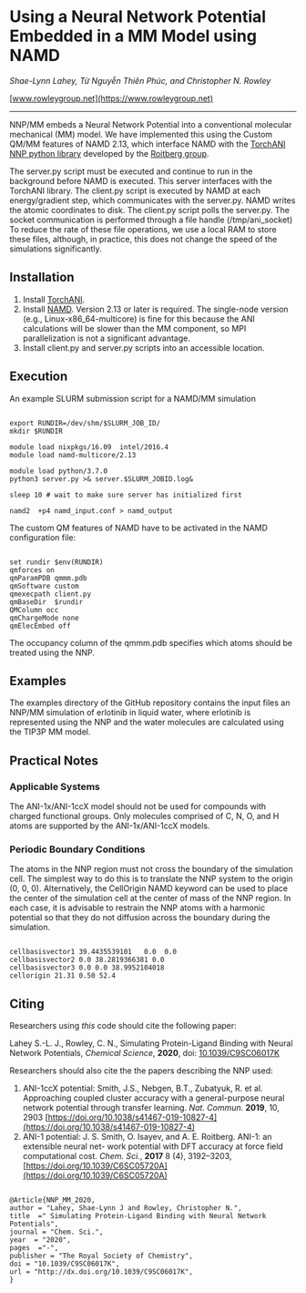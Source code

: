 # Using a Neural Network Potential Embedded in a MM Model using NAMD

*Shae-Lynn Lahey, Từ Nguyễn Thiên Phúc, and Christopher N. Rowley*

[www.rowleygroup.net](https://www.rowleygroup.net)

-------------------------------------------------------------------
NNP/MM embeds a Neural Network Potential into a conventional molecular mechanical (MM) model. We have implemented this using the Custom QM/MM features of NAMD 2.13, which interface NAMD with the [TorchANI NNP python library](https://aiqm.github.io/torchani/) developed by the [Roitberg group](https://roitberg.chem.ufl.edu/).

The server.py script must be executed and continue to run in the background before NAMD is executed. This server interfaces with the TorchANI library. The client.py script is executed by NAMD at each energy/gradient step, which communicates with the server.py. NAMD writes the atomic coordinates to disk. The client.py script polls the server.py. The socket communication is performed through a file handle (/tmp/ani_socket) To reduce the rate of these file operations, we use a local RAM to store these files, although, in practice, this does not change the speed of the simulations significantly.

## Installation

1. Install [TorchANI](https://aiqm.github.io/torchani/).
2. Install [NAMD](http://www.ks.uiuc.edu/Research/namd/). Version 2.13 or later is required. The single-node version (e.g., Linux-x86\_64-multicore) is fine for this because the ANI calculations will be slower than the MM component, so MPI parallelization is not a significant advantage.
3. Install client.py and server.py scripts into an accessible location.

## Execution

An example SLURM submission script for a NAMD/MM simulation
<pre><code>
export RUNDIR=/dev/shm/$SLURM_JOB_ID/
mkdir $RUNDIR

module load nixpkgs/16.09  intel/2016.4
module load namd-multicore/2.13

module load python/3.7.0
python3 server.py >& server.$SLURM_JOBID.log&

sleep 10 # wait to make sure server has initialized first

namd2  +p4 namd_input.conf > namd_output
</pre></code>

The custom QM features of NAMD have to be activated in the NAMD configuration file:
<pre><code>
set rundir $env(RUNDIR)
qmforces on
qmParamPDB qmmm.pdb
qmSoftware custom
qmexecpath client.py
qmBaseDir  $rundir
QMColumn occ
qmChargeMode none
qmElecEmbed off
</pre></code>

The occupancy column of the qmmm.pdb specifies which atoms should be treated using the NNP.

## Examples

The examples directory of the GitHub repository contains the input files an NNP/MM simulation of erlotinib in liquid water, where erlotinib is represented using the NNP and the water molecules are calculated using the TIP3P MM model.

## Practical Notes
### Applicable Systems
The ANI-1x/ANI-1ccX model should not be used for compounds with charged functional groups. Only molecules comprised of C, N, O, and H atoms are supported by the ANI-1x/ANI-1ccX models.
### Periodic Boundary Conditions
The atoms in the NNP region must not cross the boundary of the simulation cell. The simplest way to do this is to translate the NNP system to the origin (0, 0, 0). Alternatively, the CellOrigin NAMD keyword can be used to place the center of the simulation cell at the center of mass of the NNP region. In each case, it is advisable to restrain the NNP atoms with a harmonic potential so that they do not diffusion across the boundary during the simulation.

<pre><code>
cellbasisvector1 39.4435539101   0.0  0.0
cellbasisvector2 0.0 38.2819366381 0.0
cellbasisvector3 0.0 0.0 38.9952104018
cellorigin 21.31 0.50 52.4
</pre></code>

## Citing
Researchers using *this* code should cite the following paper:

Lahey S.-L. J., Rowley, C. N., Simulating Protein-Ligand Binding with Neural Network Potentials, *Chemical Science*, **2020**, doi: [10.1039/C9SC06017K](https://doi.org/10.1039/C9SC06017K)

Researchers should also cite the the papers describing the NNP used:
1. ANI-1ccX potential: Smith, J.S., Nebgen, B.T., Zubatyuk, R. et al. Approaching coupled cluster accuracy with a general-purpose neural network potential through transfer learning. *Nat. Commun.*  **2019**, 10, 2903 [https://doi.org/10.1038/s41467-019-10827-4](https://doi.org/10.1038/s41467-019-10827-4)
2. ANI-1 potential: J. S. Smith, O. Isayev, and A. E. Roitberg. ANI-1: an extensible neural net-
work potential with DFT accuracy at force field computational cost. *Chem. Sci.*, **2017**
8 (4), 3192–3203, [https://doi.org/10.1039/C6SC05720A](https://doi.org/10.1039/C6SC05720A)

<pre><code>
@Article{NNP_MM_2020,
author = "Lahey, Shae-Lynn J and Rowley, Christopher N.",
title  =" Simulating Protein-Ligand Binding with Neural Network Potentials",
journal = "Chem. Sci.",
year  = "2020",
pages  ="-",
publisher = "The Royal Society of Chemistry",
doi = "10.1039/C9SC06017K",
url = "http://dx.doi.org/10.1039/C9SC06017K",
}
</pre></code>
